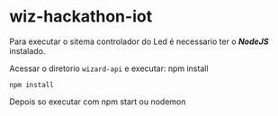# wiz-hackathon-iot

Para executar o sitema controlador do Led é necessario ter o ***NodeJS*** instalado.

Acessar o diretorio `wizard-api` e executar:
	npm install

    npm install

Depois so executar com 
    npm start 
ou 
	nodemon
